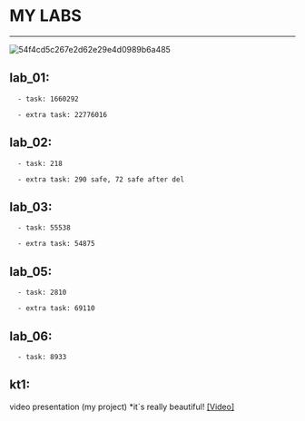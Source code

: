 # MY LABS
---

![54f4cd5c267e2d62e29e4d0989b6a485](https://github.com/user-attachments/assets/5bcbd97d-72a8-43eb-b80d-93bbd2705134)

lab_01:
---
      - task: 1660292
      
      - extra task: 22776016


lab_02:
--- 
      - task: 218
      
      - extra task: 290 safe, 72 safe after del
      
lab_03:
--- 
      - task: 55538
      
      - extra task: 54875

lab_05:
--- 
      - task: 2810
      
      - extra task: 69110

lab_06:
--- 
      - task: 8933

kt1:
---
  video presentation (my project) *it`s really beautiful!
  [[Video]](https://youtu.be/FH5a4W29kAw)



  

